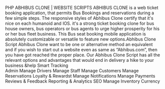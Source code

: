 PHP ABHIBUS CLONE | WEBSITE SCRIPTS
ABHIBUS CLONE is a web ticket booking application, that permits Bus Bookings and reservations during a few simple steps. The responsive styles of Abhibus Clone certify that it's nice on each humanoid and IOS. it's a strong ticket booking clone for bus house owners, bus operators or bus agents to urge higher prosperity for his or her bus fleet business. This Bus seat booking mobile application is absolutely customizable or versatile to feature new options.Abhibus Clone Script Abhibus Clone want to be one or alternative method an equivalent and if you wish to start out a website even as same as “Abhibus.com”, then you have got reached the proper place. Our Abhibus Clone Script has all the relevant options and advantages that would end in delivery a hike to your business &help
Smart Tracking        
Admin
Manage Drivers
Manage Staff
Manage Customers
Manage Reservations
Loyalty & Rewardst
Manage Notifications
Manage Payments 
Reviews & Feedback
Reporting & Analytics
SEO
Manage Inventory
Currency

